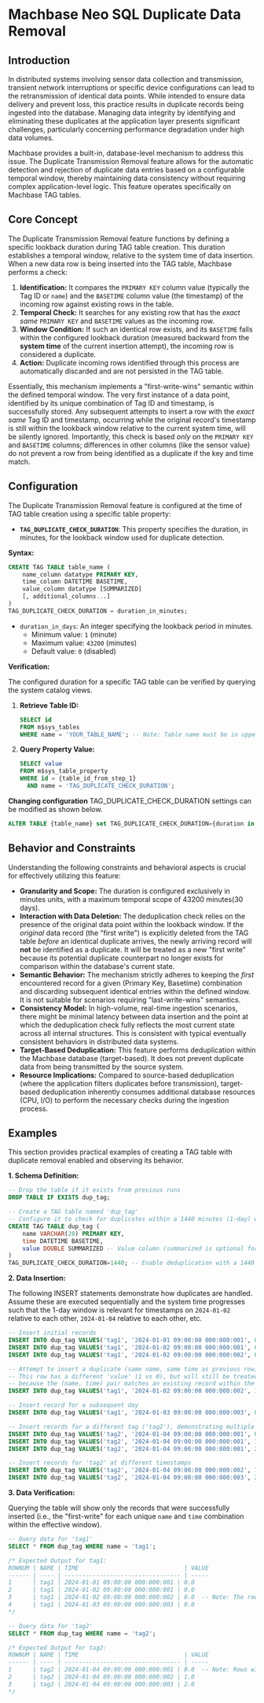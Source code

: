 # Machbase Neo SQL Duplicate Data Removal

## Introduction

In distributed systems involving sensor data collection and transmission, transient network interruptions or specific device configurations can lead to the retransmission of identical data points. While intended to ensure data delivery and prevent loss, this practice results in duplicate records being ingested into the database. Managing data integrity by identifying and eliminating these duplicates at the application layer presents significant challenges, particularly concerning performance degradation under high data volumes.

Machbase provides a built-in, database-level mechanism to address this issue. The Duplicate Transmission Removal feature allows for the automatic detection and rejection of duplicate data entries based on a configurable temporal window, thereby maintaining data consistency without requiring complex application-level logic. This feature operates specifically on Machbase TAG tables.

## Core Concept

The Duplicate Transmission Removal feature functions by defining a specific lookback duration during TAG table creation. This duration establishes a temporal window, relative to the system time of data insertion. When a new data row is being inserted into the TAG table, Machbase performs a check:

1.  **Identification:** It compares the `PRIMARY KEY` column value (typically the Tag ID or `name`) and the `BASETIME` column value (the timestamp) of the incoming row against existing rows in the table.
2.  **Temporal Check:** It searches for any existing row that has the *exact same* `PRIMARY KEY` and `BASETIME` values as the incoming row.
3.  **Window Condition:** If such an identical row exists, and its `BASETIME` falls within the configured lookback duration (measured backward from the **system time** of the current insertion attempt), the incoming row is considered a duplicate.
4.  **Action:** Duplicate incoming rows identified through this process are automatically discarded and are not persisted in the TAG table.

Essentially, this mechanism implements a "first-write-wins" semantic within the defined temporal window. The very first instance of a data point, identified by its unique combination of Tag ID and timestamp, is successfully stored. Any subsequent attempts to insert a row with the *exact same* Tag ID and timestamp, occurring while the original record's timestamp is still within the lookback window relative to the current system time, will be silently ignored. Importantly, this check is based *only* on the `PRIMARY KEY` and `BASETIME` columns; differences in other columns (like the sensor value) do not prevent a row from being identified as a duplicate if the key and time match.

## Configuration

The Duplicate Transmission Removal feature is configured at the time of TAG table creation using a specific table property:

*   **`TAG_DUPLICATE_CHECK_DURATION`**: This property specifies the duration, in minutes, for the lookback window used for duplicate detection.

**Syntax:**

```sql
CREATE TAG TABLE table_name (
    name_column datatype PRIMARY KEY,
    time_column DATETIME BASETIME,
    value_column datatype [SUMMARIZED]
    [, additional_columns...]
)
TAG_DUPLICATE_CHECK_DURATION = duration_in_minutes;
```

*   `duration_in_days`: An integer specifying the lookback period in minutes.
    *   Minimum value: `1` (minute)
    *   Maximum value: `43200` (minutes)
    *   Default value: `0` (disabled)

**Verification:**

The configured duration for a specific TAG table can be verified by querying the system catalog views.

1.  **Retrieve Table ID:**
    ```sql
    SELECT id
    FROM m$sys_tables
    WHERE name = 'YOUR_TABLE_NAME'; -- Note: Table name must be in uppercase
    ```

2.  **Query Property Value:**
    ```sql
    SELECT value
    FROM m$sys_table_property
    WHERE id = {table_id_from_step_1}
      AND name = 'TAG_DUPLICATE_CHECK_DURATION';
    ```

**Changing configuration**
TAG_DUPLICATE_CHECK_DURATION settings can be modified as shown below.
```sql
ALTER TABLE {table_name} set TAG_DUPLICATE_CHECK_DURATION={duration in minutes};
```

## Behavior and Constraints

Understanding the following constraints and behavioral aspects is crucial for effectively utilizing this feature:

*   **Granularity and Scope:** The duration is configured exclusively in minutes units, with a maximum temporal scope of 43200 minutes(30 days).
*   **Interaction with Data Deletion:** The deduplication check relies on the presence of the original data point within the lookback window. If the *original* data record (the "first write") is explicitly deleted from the TAG table *before* an identical duplicate arrives, the newly arriving record will **not** be identified as a duplicate. It will be treated as a new "first write" because its potential duplicate counterpart no longer exists for comparison within the database's current state.
*   **Semantic Behavior:** The mechanism strictly adheres to keeping the *first* encountered record for a given (Primary Key, Basetime) combination and discarding subsequent identical entries within the defined window. It is not suitable for scenarios requiring "last-write-wins" semantics.
*   **Consistency Model:** In high-volume, real-time ingestion scenarios, there might be minimal latency between data insertion and the point at which the deduplication check fully reflects the most current state across all internal structures. This is consistent with typical eventually consistent behaviors in distributed data systems.
*   **Target-Based Deduplication:** This feature performs deduplication within the Machbase database (target-based). It does not prevent duplicate data from being transmitted by the source system.
*   **Resource Implications:** Compared to source-based deduplication (where the application filters duplicates before transmission), target-based deduplication inherently consumes additional database resources (CPU, I/O) to perform the necessary checks during the ingestion process.

## Examples

This section provides practical examples of creating a TAG table with duplicate removal enabled and observing its behavior.

**1. Schema Definition:**

```sql
-- Drop the table if it exists from previous runs
DROP TABLE IF EXISTS dup_tag;

-- Create a TAG table named 'dup_tag'
-- Configure it to check for duplicates within a 1440 minutes (1-day) window
CREATE TAG TABLE dup_tag (
    name VARCHAR(20) PRIMARY KEY,
    time DATETIME BASETIME,
    value DOUBLE SUMMARIZED -- Value column (summarized is optional for dedupe itself)
)
TAG_DUPLICATE_CHECK_DURATION=1440; -- Enable deduplication with a 1440 minutes (1-day) lookback
```

**2. Data Insertion:**

The following INSERT statements demonstrate how duplicates are handled. Assume these are executed sequentially and the system time progresses such that the 1-day window is relevant for timestamps on `2024-01-02` relative to each other, `2024-01-04` relative to each other, etc.

```sql
-- Insert initial records
INSERT INTO dup_tag VALUES('tag1', '2024-01-01 09:00:00 000:000:001', 0); -- Kept (First instance)
INSERT INTO dup_tag VALUES('tag1', '2024-01-02 09:00:00 000:000:001', 0); -- Kept (Different day/time from first)
INSERT INTO dup_tag VALUES('tag1', '2024-01-02 09:00:00 000:000:002', 0); -- Kept (First instance for this specific time)

-- Attempt to insert a duplicate (same name, same time as previous row)
-- This row has a different 'value' (1 vs 0), but will still be treated as a duplicate
-- because the (name, time) pair matches an existing record within the duration.
INSERT INTO dup_tag VALUES('tag1', '2024-01-02 09:00:00 000:000:002', 1); -- Discarded (Duplicate based on name & time)

-- Insert record for a subsequent day
INSERT INTO dup_tag VALUES('tag1', '2024-01-03 09:00:00 000:000:003', 0); -- Kept (New timestamp)

-- Insert records for a different tag ('tag2'), demonstrating multiple duplicates at the same timestamp
INSERT INTO dup_tag VALUES('tag2', '2024-01-04 09:00:00 000:000:001', 0); -- Kept (First instance for tag2 at this time)
INSERT INTO dup_tag VALUES('tag2', '2024-01-04 09:00:00 000:000:001', 1); -- Discarded (Duplicate based on name & time)
INSERT INTO dup_tag VALUES('tag2', '2024-01-04 09:00:00 000:000:001', 2); -- Discarded (Duplicate based on name & time)

-- Insert records for 'tag2' at different timestamps
INSERT INTO dup_tag VALUES('tag2', '2024-01-04 09:00:00 000:000:002', 1); -- Kept (First instance for this specific time)
INSERT INTO dup_tag VALUES('tag2', '2024-01-04 09:00:00 000:000:003', 2); -- Kept (First instance for this specific time)

```

**3. Data Verification:**

Querying the table will show only the records that were successfully inserted (i.e., the "first-write" for each unique `name` and `time` combination within the effective window).

```sql
-- Query data for 'tag1'
SELECT * FROM dup_tag WHERE name = 'tag1';

/* Expected Output for tag1:
ROWNUM | NAME | TIME                              | VALUE
------ | ---- | --------------------------------- | -----
1      | tag1 | 2024-01-01 09:00:00 000:000:001 | 0.0
2      | tag1 | 2024-01-02 09:00:00 000:000:001 | 0.0
3      | tag1 | 2024-01-02 09:00:00 000:000:002 | 0.0  -- Note: The row with value 1 was discarded
4      | tag1 | 2024-01-03 09:00:00 000:000:003 | 0.0
*/

-- Query data for 'tag2'
SELECT * FROM dup_tag WHERE name = 'tag2';

/* Expected Output for tag2:
ROWNUM | NAME | TIME                              | VALUE
------ | ---- | --------------------------------- | -----
1      | tag2 | 2024-01-04 09:00:00 000:000:001 | 0.0  -- Note: Rows with values 1 and 2 at this time were discarded
2      | tag2 | 2024-01-04 09:00:00 000:000:002 | 1.0
3      | tag2 | 2024-01-04 09:00:00 000:000:003 | 2.0
*/
```